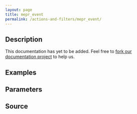 ```yaml
---
layout: page
title: mepr_event
permalink: /actions-and-filters/mepr_event/
---
```


## Description

This documentation has yet to be added. Feel free to [fork our documentation project](https://github.com/caseproof/memberpress-docs) to help us.

## Examples


## Parameters


## Source


